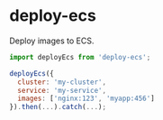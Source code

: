 # deploy-ecs

Deploy images to ECS.

```js
import deployEcs from 'deploy-ecs';

deployEcs({
  cluster: 'my-cluster',
  service: 'my-service',
  images: ['nginx:123', 'myapp:456']
}).then(...).catch(...);
```
